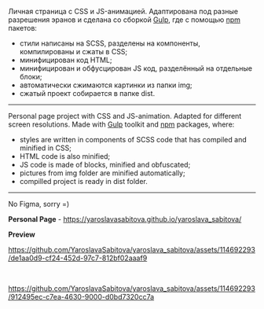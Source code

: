 Личная страница с CSS и JS-анимацией. Адаптирована под разные разрешения эранов и сделана со сборкой [Gulp](https://gulpjs.com/), где с помощью [npm](https://www.npmjs.com/) пакетов:
* стили написаны на SCSS, разделены на компоненты, компилированы и сжаты в CSS;
* минифицирован код HTML;
* минифицирован и обфусцирован JS код, разделённый на отдельные блоки;
* автоматически сжимаются картинки из папки img;
* сжатый проект собирается в папке dist.

----------------

Personal page project with CSS and JS-animation. Adapted for different screen resolutions. Made with [Gulp](https://gulpjs.com/) toolkit and [npm](https://www.npmjs.com/) packages, where:
* styles are written in components of SCSS code that has compiled and minified in CSS;
* HTML code is also minified;
* JS code is made of blocks, minified and obfuscated;
* pictures from img folder are minified automatically;
* compilled project is ready in dist folder.

----------------

No Figma, sorry =)

**Personal Page** - https://yaroslavasabitova.github.io/yaroslava_sabitova/

**Preview**

https://github.com/YaroslavaSabitova/yaroslava_sabitova/assets/114692293/de1aa0d9-cf24-452d-97c7-812bf02aaaf9

<br>

https://github.com/YaroslavaSabitova/yaroslava_sabitova/assets/114692293/912495ec-c7ea-4630-9000-d0bd7320cc7a




